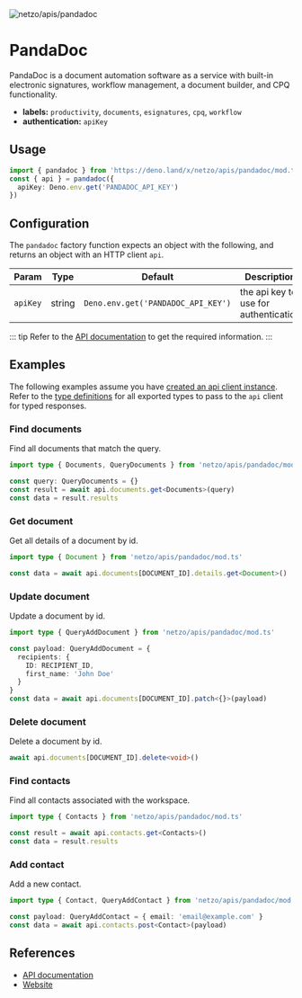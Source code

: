<img src="https://raw.githubusercontent.com/netzo/netzo/main/assets/apis/pandadoc.svg" alt="netzo/apis/pandadoc" class="mb-5 w-75px">

# PandaDoc

PandaDoc is a document automation software as a service with built-in electronic signatures, workflow management, a document builder, and CPQ functionality.

- **labels:** `productivity`, `documents`, `esignatures`, `cpq`, `workflow`
- **authentication:** `apiKey`

## Usage

```ts
import { pandadoc } from 'https://deno.land/x/netzo/apis/pandadoc/mod.ts'
const { api } = pandadoc({
  apiKey: Deno.env.get('PANDADOC_API_KEY')
})
```

## Configuration

The `pandadoc` factory function expects an object with the following, and returns an object with an HTTP client `api`.

| Param    | Type   | Default                            | Description                           |
|----------|--------|------------------------------------|---------------------------------------|
| `apiKey` | string | `Deno.env.get('PANDADOC_API_KEY')` | the api key to use for authentication |


::: tip Refer to the [API documentation](https://developers.pandadoc.com/reference/) to get the required information.
:::

## Examples

The following examples assume you have [created an api client instance](#usage). Refer to the [type definitions](https://deno.land/x/netzo/apis/pandadoc/types.ts) for all exported types to pass to the `api` client for typed responses.

### Find documents

Find all documents that match the query.

```ts
import type { Documents, QueryDocuments } from 'netzo/apis/pandadoc/mod.ts'

const query: QueryDocuments = {}
const result = await api.documents.get<Documents>(query)
const data = result.results
```

### Get document

Get all details of a document by id.

```ts
import type { Document } from 'netzo/apis/pandadoc/mod.ts'

const data = await api.documents[DOCUMENT_ID].details.get<Document>()
```

### Update document

Update a document by id.

```ts
import type { QueryAddDocument } from 'netzo/apis/pandadoc/mod.ts'

const payload: QueryAddDocument = {
  recipients: {
    ID: RECIPIENT_ID,
    first_name: 'John Doe'
  }
}
const data = await api.documents[DOCUMENT_ID].patch<{}>(payload)
```

### Delete document

Delete a document by id.

```ts
await api.documents[DOCUMENT_ID].delete<void>()
```

### Find contacts

Find all contacts associated with the workspace.

```ts
import type { Contacts } from 'netzo/apis/pandadoc/mod.ts'

const result = await api.contacts.get<Contacts>()
const data = result.results
```

### Add contact

Add a new contact.

```ts
import type { Contact, QueryAddContact } from 'netzo/apis/pandadoc/mod.ts'

const payload: QueryAddContact = { email: 'email@example.com' }
const data = await api.contacts.post<Contact>(payload)
```

## References

- [API documentation](https://developers.pandadoc.com/reference/)
- [Website](https://www.pandadoc.com/)
